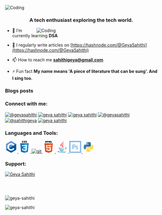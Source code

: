 <image align="centre" alt="Coding" src="https://user-images.githubusercontent.com/73871382/177696029-b1b6c24f-07e4-4e8d-84c3-975e135f50bf.png">

<h3 align="center">A tech enthusiast exploring the tech world.</h3>
<image align="right" alt="Coding" width ="400" src="https://media.istockphoto.com/vectors/working-at-home-vector-flat-style-illustration-online-career-space-vector-id1241710244?k=20&m=1241710244&s=612x612&w=0&h=RqGpgs6pK0cC7C-P70rgtf0iPFaQLTfa0X3eNJiYRCs=">

- 🌱 I’m currently learning **DSA**

- 📝 I regularly write articles on [https://hashnode.com/@GeyaSahithi](https://hashnode.com/@GeyaSahithi)

- 📫 How to reach me **sahithigeya@gmail.com**

- ⚡ Fun fact **My name means 'A piece of literature that can be sung'. And I sing too.**

### Blogs posts
<!-- BLOG-POST-LIST:START -->
<!-- BLOG-POST-LIST:END -->

<h3 align="left">Connect with me:</h3>
<p align="left">
<a href="https://dev.to/@geyasahithi" target="blank"><img align="center" src="https://raw.githubusercontent.com/rahuldkjain/github-profile-readme-generator/master/src/images/icons/Social/devto.svg" alt="@geyasahithi" height="30" width="40" /></a>
<a href="https://twitter.com/GeyaSahithi" target="blank"><img align="center" src="https://raw.githubusercontent.com/rahuldkjain/github-profile-readme-generator/master/src/images/icons/Social/twitter.svg" alt="geya sahithi" height="30" width="40" /></a>
<a href="https://linkedin.com/in/geya sahithi" target="blank"><img align="center" src="https://raw.githubusercontent.com/rahuldkjain/github-profile-readme-generator/master/src/images/icons/Social/linked-in-alt.svg" alt="geya sahithi" height="30" width="40" /></a>
<a href="https://hashnode.com/@geyasahithi" target="blank"><img align="center" src="https://raw.githubusercontent.com/rahuldkjain/github-profile-readme-generator/master/src/images/icons/Social/hashnode.svg" alt="@geyasahithi" height="30" width="40" /></a>
<a href="https://medium.com/@sahithigeya" target="blank"><img align="center" src="https://raw.githubusercontent.com/rahuldkjain/github-profile-readme-generator/master/src/images/icons/Social/medium.svg" alt="@sahithigeya" height="30" width="40" /></a>
<a href="https://www.youtube.com/c/geya sahithi" target="blank"><img align="center" src="https://raw.githubusercontent.com/rahuldkjain/github-profile-readme-generator/master/src/images/icons/Social/youtube.svg" alt="geya sahithi" height="30" width="40" /></a>
</p>

<h3 align="left">Languages and Tools:</h3>
<p align="left"> <a href="https://www.cprogramming.com/" target="_blank" rel="noreferrer"> <img src="https://raw.githubusercontent.com/devicons/devicon/master/icons/c/c-original.svg" alt="c" width="40" height="40"/> </a> <a href="https://www.w3schools.com/css/" target="_blank" rel="noreferrer"> <img src="https://raw.githubusercontent.com/devicons/devicon/master/icons/css3/css3-original-wordmark.svg" alt="css3" width="40" height="40"/> </a> <a href="https://git-scm.com/" target="_blank" rel="noreferrer"> <img src="https://www.vectorlogo.zone/logos/git-scm/git-scm-icon.svg" alt="git" width="40" height="40"/> </a> <a href="https://www.w3.org/html/" target="_blank" rel="noreferrer"> <img src="https://raw.githubusercontent.com/devicons/devicon/master/icons/html5/html5-original-wordmark.svg" alt="html5" width="40" height="40"/> </a> <a href="https://www.java.com" target="_blank" rel="noreferrer"> <img src="https://raw.githubusercontent.com/devicons/devicon/master/icons/java/java-original.svg" alt="java" width="40" height="40"/> </a> <a href="https://www.photoshop.com/en" target="_blank" rel="noreferrer"> <img src="https://raw.githubusercontent.com/devicons/devicon/master/icons/photoshop/photoshop-line.svg" alt="photoshop" width="40" height="40"/> </a> <a href="https://www.python.org" target="_blank" rel="noreferrer"> <img src="https://raw.githubusercontent.com/devicons/devicon/master/icons/python/python-original.svg" alt="python" width="40" height="40"/> </a></p>

<h3 align="left">Support:</h3>

<p><a href="https://www.buymeacoffee.com/Geya Sahithi"> <img align="centre" src="https://cdn.buymeacoffee.com/buttons/v2/default-yellow.png" height="50" width="210" alt="Geya Sahithi" /></a></p><br><br>


<p><img align="centre" src="https://github-readme-stats.vercel.app/api/top-langs?username=geya-sahithi&show_icons=true&locale=en&layout=compact" alt="geya-sahithi" /></p>

<p><img align="centre" src="https://github-readme-streak-stats.herokuapp.com/?user=geya-sahithi&" alt="geya-sahithi" /></p>



